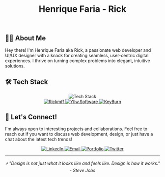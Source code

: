 <div align="center">
  
<h1>Henrique Faria - Rick</h1> 
  
</div>

<br/>

## 👨‍💻 About Me

Hey there! I'm Henrique Faria aka Rick, a passionate web developer and UI/UX designer with a knack for creating seamless, user-centric digital experiences. I thrive on turning complex problems into elegant, intuitive solutions.

## 🛠️ Tech Stack

<div align="center">
  <img src="https://skillicons.dev/icons?i=react,vue,ts,js,nodejs,nextjs,nuxtjs,astro,html,css,tailwind,figma," alt="Tech Stack" />
</div>

<div align="center">
  <a href="https://sunnypoolsusa.com/" target="_blank">
    <img src="https://img.shields.io/badge/Rickmff-00A0E3?style=for-the-badge&logo=vue.js&logoColor=white" alt="Rickmff" />
  </a>
  <a href="https://try.com.br/" target="_blank">
    <img src="https://img.shields.io/badge/Yllw.Software-FF6B6B?style=for-the-badge&logo=next.js&logoColor=white" alt="Yllw.Software" />
  </a>
  <a href="https://www.100diasdecodigo.dev/" target="_blank">
    <img src="https://img.shields.io/badge/KeyBurn-4CAF50?style=for-the-badge&logo=astro&logoColor=white" alt="KeyBurn" />
  </a>
</div>

## 🤝 Let's Connect!

I'm always open to interesting projects and collaborations. Feel free to reach out if you want to discuss web development, design, or just have a chat about the latest tech trends!
<div align="center">
  <a href="https://www.linkedin.com/in/rickmff" target="_blank">
    <img src="https://img.shields.io/badge/LinkedIn-0077B5?style=for-the-badge&logo=linkedin&logoColor=white" alt="LinkedIn" />
  </a>
  
  <a href="mailto:m.rickmff@gmail.com" target="_blank">
    <img src="https://img.shields.io/badge/Gmail-D14836?style=for-the-badge&logo=gmail&logoColor=white" alt="Email" />
  </a>
  
  <a href="https://rickmff.com" target="_blank">
    <img src="https://img.shields.io/badge/Portfolio-00C7B7?style=for-the-badge&logo=netlify&logoColor=white" alt="Portfolio" />
  </a>
  
  <a href="https://twitter.com/rickmff" target="_blank">
    <img src="https://img.shields.io/badge/Twitter-1DA1F2?style=for-the-badge&logo=twitter&logoColor=white" alt="Twitter" />
  </a>
</div>

---

<div align="center">
  <i>⚡ "Design is not just what it looks like and feels like. Design is how it works." - Steve Jobs</i>
</div>

